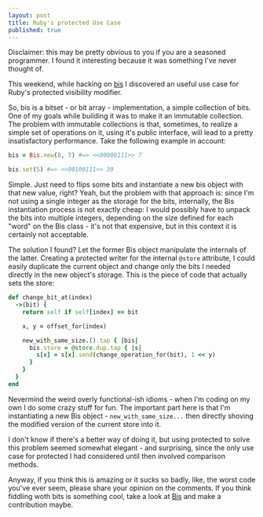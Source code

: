 ```yaml
---
layout: post
title: Ruby's protected Use Case
published: true
---
```


Disclaimer: this may be pretty obvious to you if you are a seasoned programmer.
I found it interesting because it was something I've never thought of.

This weekend, while hacking on [bis](//github.com/fuadsaud/bis) I discovered
an useful use case for Ruby's protected visibility modifier.

So, bis is a bitset - or bit array - implementation, a simple collection of
bits. One of my goals while building it was to make it an immutable collection.
The problem with immutable collections is that, sometimes, to realize a simple
set of operations on it, using it's public interface, will lead to a pretty
insatisfactory performance. Take the following example in account:

```ruby
bis = Bis.new(8, 7) #=> <<00000111>> 7

bis.set(5) #=> <<00100111>> 39
```

Simple. Just need to flips some bits and instantiate a new bis object with that
new value, right? Yeah, but the problem with that approach is: since I'm not
using a single integer as the storage for the bits, internally, the Bis
instantiation process is not exactly cheap: I would possibly have to unpack the
bits into multiple integers, depending on the size defined for each "word" on
the Bis class - it's not that expensive, but in this context it is certainly not
acceptable.

The solution I found? Let the former Bis object manipulate the internals of the
latter. Creating a protected writer for the internal `@store` attribute, I
could easily duplicate the current object and change only the bits I needed
directly in the new object's storage. This is the piece of code that actually
sets the store:

```ruby
def change_bit_at(index)
  ->(bit) {
    return self if self[index] == bit

    x, y = offset_for(index)

    new_with_same_size.().tap { |bis|
      bis.store = @store.dup.tap { |s|
        s[x] = s[x].send(change_operation_for(bit), 1 << y)
      }
    }
  }
end
```

Nevermind the weird overly functional-ish idioms - when I'm coding on my own I
do some crazy stuff for fun. The important part here is that I'm instantiating
a new Bis object - `new_with_same_size...` then directly shoving the
modified version of the current store into it.

I don't know if there's a better way of doing it, but using protected to
solve this problem seemed somewhat elegant - and surprising, since the only
use case for protected I had considered until then involved comparison methods.

Anyway, if you think this is amazing or it sucks so badly, like, the worst code
you've ever seem, please share your opinion on the comments. If you think
fiddling woth bits is something cool, take a look at
[Bis](//github.com/fuadsaud/bis) and make a contribution maybe.
